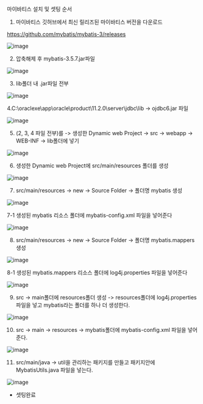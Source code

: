 마이바티스 설치 및 셋팅 순서

1. 마이바티스 깃허브에서 최신 릴리즈된 마이바티스 버전을 다운로드

https://github.com/mybatis/mybatis-3/releases

![image](https://user-images.githubusercontent.com/62005139/119472471-3d333c00-bd85-11eb-8013-01ca6801d874.png)

2. 압축해제 후 mybatis-3.5.7.jar파일
 
![image](https://user-images.githubusercontent.com/62005139/119473097-ccd8ea80-bd85-11eb-8503-08c7cad1aa42.png)

3. lib폴더 내 .jar파일 전부

![image](https://user-images.githubusercontent.com/62005139/119473027-b92d8400-bd85-11eb-9fb9-e519a04d7c3c.png)

4.C:\oraclexe\app\oracle\product\11.2.0\server\jdbc\lib -> ojdbc6.jar 파일 

![image](https://user-images.githubusercontent.com/62005139/119473490-2c36fa80-bd86-11eb-9d5f-f5a99619c309.png)

5. (2, 3, 4 파일 전부)를 -> 생성한 Dynamic web Project -> src -> webapp -> WEB-INF -> lib폴더에 넣기

![image](https://user-images.githubusercontent.com/62005139/119473973-a9fb0600-bd86-11eb-9d76-abfcbc543d04.png)

6. 생성한 Dynamic web Project에 src/main/resources 폴더를 생성

![image](https://user-images.githubusercontent.com/62005139/119474418-14ac4180-bd87-11eb-84ad-cb1f3b9c0650.png)

7. src/main/resources -> new -> Source Folder -> 폴더명 mybatis 생성

![image](https://user-images.githubusercontent.com/62005139/119474584-458c7680-bd87-11eb-9bc2-f775c593892c.png)

 7-1 생성된 mybatis 리소스 폴더에 mybatis-config.xml 파일을 넣어준다
 
 ![image](https://user-images.githubusercontent.com/62005139/119474916-9b611e80-bd87-11eb-824d-8860eb0b50a8.png)

8. src/main/resources -> new -> Source Folder -> 폴더명 mybatis.mappers 생성

![image](https://user-images.githubusercontent.com/62005139/119475258-f2ff8a00-bd87-11eb-913b-71462564fcf9.png)

 8-1 생성된 mybatis.mappers 리소스 폴더에 log4j.properties 파일을 넣어준다
 
 ![image](https://user-images.githubusercontent.com/62005139/119475364-0dd1fe80-bd88-11eb-8bb1-e0113572401c.png)

9. src -> main폴더에 resources폴더 생성 -> resources폴더에 log4j.properties 파일을 넣고 mybatis라는 폴더를 하나 더 생성한다.

![image](https://user-images.githubusercontent.com/62005139/119475617-440f7e00-bd88-11eb-8e02-780199827371.png)

10. src -> main -> resources -> mybatis폴더에 mybatis-config.xml 파일을 넣어준다.

![image](https://user-images.githubusercontent.com/62005139/119476154-c435e380-bd88-11eb-809b-03976c65b31b.png)

11. src/main/java -> util을 관리하는 패키지를 만들고 패키지안에 MybatisUtils.java 파일을 넣는다.

![image](https://user-images.githubusercontent.com/62005139/119476853-681f8f00-bd89-11eb-8207-1ecf07beb9ea.png)


- 셋팅완료 

